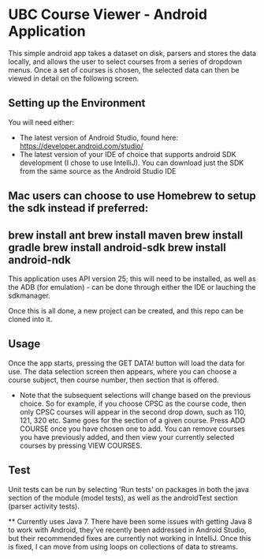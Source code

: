 # UBC Course Viewer - Android Application

This simple android app takes a dataset on disk, parsers and stores the data locally, and allows the user to select courses from a series of dropdown menus. Once
a set of courses is chosen, the selected data can then be viewed in detail on the following screen.

## Setting up the Environment

You will need either:
- The latest version of Android Studio, found here: https://developer.android.com/studio/
- The latest version of your IDE of choice that supports android SDK development (I chose to use IntelliJ). You can download just the SDK from the same source as the Android Studio IDE

Mac users can choose to use Homebrew to setup the sdk instead if preferred:
---
brew install ant
brew install maven
brew install gradle
brew install android-sdk
brew install android-ndk
---

This application uses API version 25; this will need to be installed, as well as the ADB (for emulation) - can be done through either the IDE or lauching the sdkmanager.

Once this is all done, a new project can be created, and this repo can be cloned into it.

## Usage

Once the app starts, pressing the GET DATA! button will load the data for use. 
The data selection screen then appears, where you can choose a course subject, then course number, then section that is offered.
* Note that the subsequent selections will change based on the previous choice. So for example, if you choose CPSC as the course code, then only CPSC courses will appear in the second drop down, such as 110, 121, 320 etc. Same goes for the section of a given course.
Press ADD COURSE once you have chosen one to add. You can remove courses you have previously added, and then view your currently selected courses by pressing VIEW COURSES.

## Test

Unit tests can be run by selecting 'Run tests' on packages in both the java section of the module (model tests), as well as the androidTest section (parser activity tests).

** Currently uses Java 7. There have been some issues with getting Java 8 to work with Android, they've recently been addressed in Android Studio, but their recommended fixes are currently not working in IntelliJ. Once this is fixed, I can move from using loops on collections of data to streams.